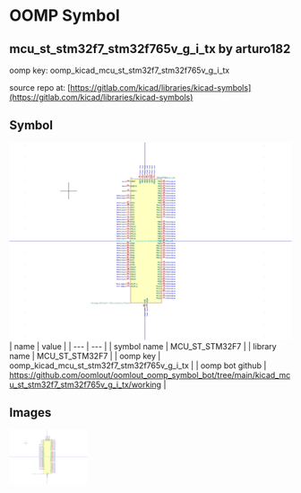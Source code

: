 # OOMP Symbol  
## mcu_st_stm32f7_stm32f765v_g_i_tx  by arturo182  
  
oomp key: oomp_kicad_mcu_st_stm32f7_stm32f765v_g_i_tx  
  
source repo at: [https://gitlab.com/kicad/libraries/kicad-symbols](https://gitlab.com/kicad/libraries/kicad-symbols)  
## Symbol  
  
[![working.png](working_600.png)](working.png)  
| name | value | 
| --- | --- | 
| symbol name | MCU_ST_STM32F7 | 
| library name | MCU_ST_STM32F7 | 
| oomp key | oomp_kicad_mcu_st_stm32f7_stm32f765v_g_i_tx | 
| oomp bot github | https://github.com/oomlout/oomlout_oomp_symbol_bot/tree/main/kicad_mcu_st_stm32f7_stm32f765v_g_i_tx/working | 
## Images  
  
[![working.png](working_140.png)](working.png)  
